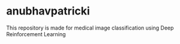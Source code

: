 # anubhavpatricki
This repository is made for medical image classification using Deep Reinforcement Learning

